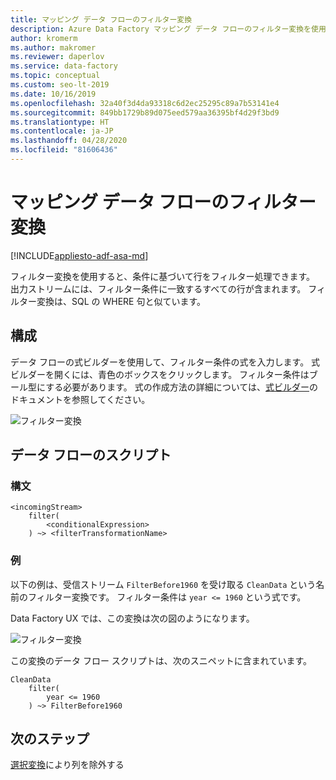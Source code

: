 ```yaml
---
title: マッピング データ フローのフィルター変換
description: Azure Data Factory マッピング データ フローのフィルター変換を使用して行を絞り込む
author: kromerm
ms.author: makromer
ms.reviewer: daperlov
ms.service: data-factory
ms.topic: conceptual
ms.custom: seo-lt-2019
ms.date: 10/16/2019
ms.openlocfilehash: 32a40f3d4da93318c6d2ec25295c89a7b53141e4
ms.sourcegitcommit: 849bb1729b89d075eed579aa36395bf4d29f3bd9
ms.translationtype: HT
ms.contentlocale: ja-JP
ms.lasthandoff: 04/28/2020
ms.locfileid: "81606436"
---
```

# <a name="filter-transformation-in-mapping-data-flow"></a>マッピング データ フローのフィルター変換

[!INCLUDE[appliesto-adf-asa-md](includes/appliesto-adf-asa-md.md)]

フィルター変換を使用すると、条件に基づいて行をフィルター処理できます。 出力ストリームには、フィルター条件に一致するすべての行が含まれます。 フィルター変換は、SQL の WHERE 句と似ています。

## <a name="configuration"></a>構成

データ フローの式ビルダーを使用して、フィルター条件の式を入力します。 式ビルダーを開くには、青色のボックスをクリックします。 フィルター条件はブール型にする必要があります。 式の作成方法の詳細については、[式ビルダー](concepts-data-flow-expression-builder.md)のドキュメントを参照してください。

![フィルター変換](media/data-flow/filter1.png "フィルター変換")

## <a name="data-flow-script"></a>データ フローのスクリプト

### <a name="syntax"></a>構文

```
<incomingStream>
    filter(
        <conditionalExpression>
    ) ~> <filterTransformationName>
```

### <a name="example"></a>例

以下の例は、受信ストリーム `FilterBefore1960` を受け取る `CleanData` という名前のフィルター変換です。 フィルター条件は `year <= 1960` という式です。

Data Factory UX では、この変換は次の図のようになります。

![フィルター変換](media/data-flow/filter1.png "フィルター変換")

この変換のデータ フロー スクリプトは、次のスニペットに含まれています。

```
CleanData
    filter(
        year <= 1960
    ) ~> FilterBefore1960

```

## <a name="next-steps"></a>次のステップ

[選択変換](data-flow-select.md)により列を除外する
